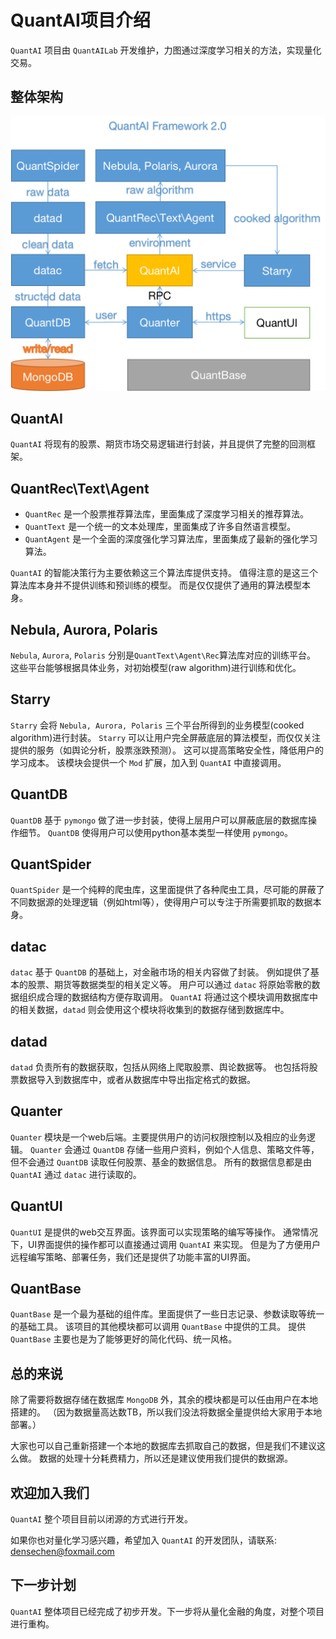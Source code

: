 # QuantAI项目介绍

`QuantAI` 项目由 `QuantAILab` 开发维护，力图通过深度学习相关的方法，实现量化交易。

## 整体架构

![项目整体框架](assert/framework.png)

## QuantAI

`QuantAI` 将现有的股票、期货市场交易逻辑进行封装，并且提供了完整的回测框架。

## QuantRec\Text\Agent

- `QuantRec` 是一个股票推荐算法库，里面集成了深度学习相关的推荐算法。
- `QuantText` 是一个统一的文本处理库，里面集成了许多自然语言模型。
- `QuantAgent` 是一个全面的深度强化学习算法库，里面集成了最新的强化学习算法。

`QuantAI` 的智能决策行为主要依赖这三个算法库提供支持。
值得注意的是这三个算法库本身并不提供训练和预训练的模型。
而是仅仅提供了通用的算法模型本身。

## Nebula, Aurora, Polaris

`Nebula`, `Aurora`, `Polaris` 分别是`QuantText\Agent\Rec`算法库对应的训练平台。
这些平台能够根据具体业务，对初始模型(raw algorithm)进行训练和优化。

## Starry

`Starry` 会将 `Nebula, Aurora, Polaris` 三个平台所得到的业务模型(cooked algorithm)进行封装。
`Starry` 可以让用户完全屏蔽底层的算法模型，而仅仅关注提供的服务（如舆论分析，股票涨跌预测）。
这可以提高策略安全性，降低用户的学习成本。
该模块会提供一个 `Mod` 扩展，加入到 `QuantAI` 中直接调用。

## QuantDB

`QuantDB` 基于 `pymongo` 做了进一步封装，使得上层用户可以屏蔽底层的数据库操作细节。
`QuantDB` 使得用户可以使用python基本类型一样使用 `pymongo`。

## QuantSpider

`QuantSpider` 是一个纯粹的爬虫库，这里面提供了各种爬虫工具，尽可能的屏蔽了不同数据源的处理逻辑（例如html等），使得用户可以专注于所需要抓取的数据本身。

## datac

`datac` 基于 `QuantDB` 的基础上，对金融市场的相关内容做了封装。
例如提供了基本的股票、期货等数据类型的相关定义等。
用户可以通过 `datac` 将原始零散的数据组织成合理的数据结构方便存取调用。
`QuantAI` 将通过这个模块调用数据库中的相关数据，`datad` 则会使用这个模块将收集到的数据存储到数据库中。

## datad

`datad` 负责所有的数据获取，包括从网络上爬取股票、舆论数据等。
也包括将股票数据导入到数据库中，或者从数据库中导出指定格式的数据。

## Quanter

`Quanter` 模块是一个web后端。主要提供用户的访问权限控制以及相应的业务逻辑。
`Quanter` 会通过 `QuantDB` 存储一些用户资料，例如个人信息、策略文件等，但不会通过 `QuantDB` 读取任何股票、基金的数据信息。
所有的数据信息都是由 `QuantAI` 通过 `datac` 进行读取的。

## QuantUI

`QuantUI` 是提供的web交互界面。该界面可以实现策略的编写等操作。
通常情况下，UI界面提供的操作都可以直接通过调用 `QuantAI` 来实现。
但是为了方便用户远程编写策略、部署任务，我们还是提供了功能丰富的UI界面。

## QuantBase

`QuantBase` 是一个最为基础的组件库。里面提供了一些日志记录、参数读取等统一的基础工具。
该项目的其他模块都可以调用 `QuantBase` 中提供的工具。
提供 `QuantBase` 主要也是为了能够更好的简化代码、统一风格。

## 总的来说

除了需要将数据存储在数据库 `MongoDB` 外，其余的模块都是可以任由用户在本地搭建的。
（因为数据量高达数TB，所以我们没法将数据全量提供给大家用于本地部署。）

大家也可以自己重新搭建一个本地的数据库去抓取自己的数据，但是我们不建议这么做。
数据的处理十分耗费精力，所以还是建议使用我们提供的数据源。

## 欢迎加入我们

`QuantAI` 整个项目目前以闭源的方式进行开发。

如果你也对量化学习感兴趣，希望加入 `QuantAI` 的开发团队，请联系: densechen@foxmail.com

## 下一步计划

`QuantAI` 整体项目已经完成了初步开发。下一步将从量化金融的角度，对整个项目进行重构。
